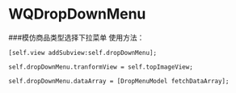 # WQDropDownMenu
###模仿商品类型选择下拉菜单
使用方法：

    [self.view addSubview:self.dropDownMenu];
    
    self.dropDownMenu.tranformView = self.topImageView;
    
    self.dropDownMenu.dataArray = [DropMenuModel fetchDataArray];
